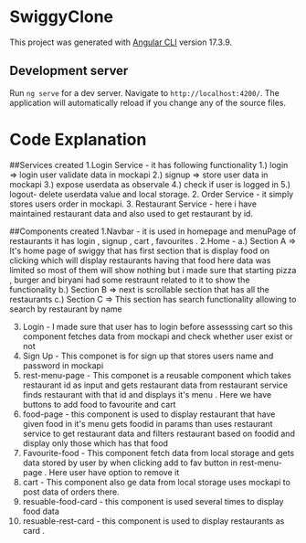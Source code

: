 # SwiggyClone

This project was generated with [Angular CLI](https://github.com/angular/angular-cli) version 17.3.9.

## Development server

Run `ng serve` for a dev server. Navigate to `http://localhost:4200/`. The application will automatically reload if you change any of the source files.

# Code Explanation
##Services created
1.Login Service - it has following functionality 1.) login => login user validate data in mockapi  2.) signup => store user data in mockapi 3.) expose userdata as observale 4.) check if user is logged in 5.) logout- delete userdata value and local storage.
2. Order Service - it simply stores users order in mockapi.
3. Restaurant Service - here i have maintained restaurant data and also used to get restaurant by id.

##Components created
1.Navbar - it is used in homepage and menuPage of restaurants it has login , signup , cart , favourites .
2.Home - 
a.) Section A => It's home page of swiggy that has first section that is display food on clicking which will display restaurants having that food here data was limited so most of them will show nothing but i made sure that starting pizza , burger and biryani had some restraunt related to it to show the functionality
b.) Section B => next is scrollable section that has all the restaurants
c.) Section C => This section has search functionality allowing to search by restaurant by name

3. Login - I made sure that user has to login before assesssing cart so this component fetches data from mockapi and check whether user exist or not
4. Sign Up - This componet is for sign up that stores users name and password in mockapi
5. rest-menu-page - This componet is a reusable component which takes restaurant id as input and gets restaurant data from restaurant service finds restaurant with that id and displays it's menu . Here we have buttons to add food to favourite and cart
6. food-page - this component is used to display restaurant that have given food in it's menu gets foodid in params than uses restaurant service to get restaurant data and filters restaurant based on foodid and display only those which has that food 
7. Favourite-food  -  This component fetch data from local storage and gets data stored by user by when clicking add to fav button in rest-menu-page . Here user have option to remove it
8. cart - This component also ge data from local storage uses mockapi to post data of orders there.
9. resuable-food-card - this component is used several times to display food data
10. resuable-rest-card - this component is used to display restaurants as card .


